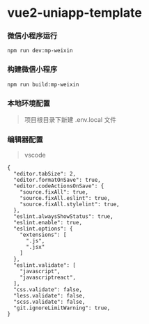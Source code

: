 # vue2-uniapp-template

### 微信小程序运行

```
npm run dev:mp-weixin
```

### 构建微信小程序

```
npm run build:mp-weixin
```

### 本地环境配置

> 项目根目录下新建 .env.local 文件

### 编辑器配置

> vscode

```
{
  "editor.tabSize": 2,
  "editor.formatOnSave": true,
  "editor.codeActionsOnSave": {
    "source.fixAll": true,
    "source.fixAll.eslint": true,
    "source.fixAll.stylelint": true,
  },
  "eslint.alwaysShowStatus": true,
  "eslint.enable": true,
  "eslint.options": {
    "extensions": [
      ".js",
      ".jsx"
    ]
  },
  "eslint.validate": [
    "javascript",
    "javascriptreact",
  ],
  "css.validate": false,
  "less.validate": false,
  "scss.validate": false,
  "git.ignoreLimitWarning": true,
}
```
